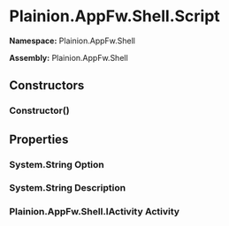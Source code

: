 
# Plainion.AppFw.Shell.Script

**Namespace:** Plainion.AppFw.Shell

**Assembly:** Plainion.AppFw.Shell


## Constructors

### Constructor()


## Properties

### System.String Option

### System.String Description

### Plainion.AppFw.Shell.IActivity Activity
